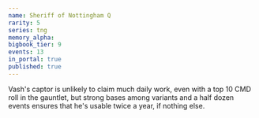 ```yaml
---
name: Sheriff of Nottingham Q
rarity: 5
series: tng
memory_alpha:
bigbook_tier: 9
events: 13
in_portal: true
published: true
---
```


Vash's captor is unlikely to claim much daily work, even with a top 10 CMD roll in the gauntlet, but strong bases among variants and a half dozen events ensures that he's usable twice a year, if nothing else.
